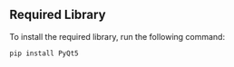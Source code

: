 ## Required Library

To install the required library, run the following command:

```bash
pip install PyQt5
```


